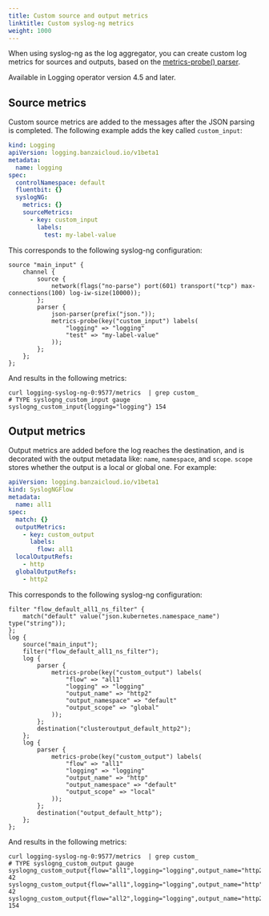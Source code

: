 ```yaml
---
title: Custom source and output metrics
linktitle: Custom syslog-ng metrics
weight: 1000
---
```


When using syslog-ng as the log aggregator, you can create custom log metrics for sources and outputs, based on the [metrics-probe() parser](https://axoflow.com/docs/axosyslog-core/chapter-parsers/metrics-probe/).

Available in Logging operator version 4.5 and later.

## Source metrics

Custom source metrics are added to the messages after the JSON parsing is completed. The following example adds the key called `custom_input`:

```yaml
kind: Logging
apiVersion: logging.banzaicloud.io/v1beta1
metadata:
  name: logging
spec:
  controlNamespace: default
  fluentbit: {}
  syslogNG:
    metrics: {}
    sourceMetrics:
      - key: custom_input
        labels:
          test: my-label-value
```

This corresponds to the following syslog-ng configuration:

```shell
source "main_input" {
    channel {
        source {
            network(flags("no-parse") port(601) transport("tcp") max-connections(100) log-iw-size(10000));
        };
        parser {
            json-parser(prefix("json."));
            metrics-probe(key("custom_input") labels(
                "logging" => "logging"
                "test" => "my-label-value"
            ));
        };
    };
};
```

And results in the following metrics:

```shell
curl logging-syslog-ng-0:9577/metrics  | grep custom_
# TYPE syslogng_custom_input gauge
syslogng_custom_input{logging="logging"} 154
```

## Output metrics

Output metrics are added before the log reaches the destination, and is decorated with the output metadata like: `name`, `namespace`, and `scope`. `scope` stores whether the output is a local or global one. For example:

```yaml
apiVersion: logging.banzaicloud.io/v1beta1
kind: SyslogNGFlow
metadata:
  name: all1
spec:
  match: {}
  outputMetrics:
    - key: custom_output
      labels:
        flow: all1
  localOutputRefs:
    - http
  globalOutputRefs:
    - http2
```

This corresponds to the following syslog-ng configuration:

```shell
filter "flow_default_all1_ns_filter" {
    match("default" value("json.kubernetes.namespace_name") type("string"));
};
log {
    source("main_input");
    filter("flow_default_all1_ns_filter");
    log {
        parser {
            metrics-probe(key("custom_output") labels(
                "flow" => "all1"
                "logging" => "logging"
                "output_name" => "http2"
                "output_namespace" => "default"
                "output_scope" => "global"
            ));
        };
        destination("clusteroutput_default_http2");
    };
    log {
        parser {
            metrics-probe(key("custom_output") labels(
                "flow" => "all1"
                "logging" => "logging"
                "output_name" => "http"
                "output_namespace" => "default"
                "output_scope" => "local"
            ));
        };
        destination("output_default_http");
    };
};
```

And results in the following metrics:

```shell
curl logging-syslog-ng-0:9577/metrics  | grep custom_
# TYPE syslogng_custom_output gauge
syslogng_custom_output{flow="all1",logging="logging",output_name="http2",output_namespace="default",output_scope="global"} 42
syslogng_custom_output{flow="all1",logging="logging",output_name="http",output_namespace="default",output_scope="local"} 42
syslogng_custom_output{flow="all2",logging="logging",output_name="http2",output_namespace="default",output_scope="global"} 154
```
